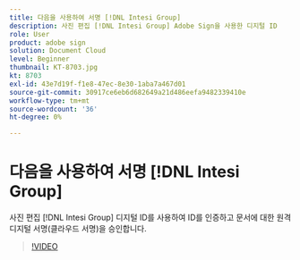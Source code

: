 ```yaml
---
title: 다음을 사용하여 서명 [!DNL Intesi Group]
description: 사진 편집 [!DNL Intesi Group] Adobe Sign을 사용한 디지털 ID
role: User
product: adobe sign
solution: Document Cloud
level: Beginner
thumbnail: KT-8703.jpg
kt: 8703
exl-id: 43e7d19f-f1e8-47ec-8e30-1aba7a467d01
source-git-commit: 30917ce6eb6d682649a21d486eefa9482339410e
workflow-type: tm+mt
source-wordcount: '36'
ht-degree: 0%

---
```


# 다음을 사용하여 서명 [!DNL Intesi Group]

사진 편집 [!DNL Intesi Group] 디지털 ID를 사용하여 ID를 인증하고 문서에 대한 원격 디지털 서명(클라우드 서명)을 승인합니다.

>[!VIDEO](https://video.tv.adobe.com/v/336989?hidetitle=true)
